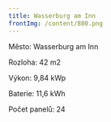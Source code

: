 ```yaml
---
title: Wasserburg am Inn
frontImg: /content/880.png
---
```

Město: Wasserburg am Inn

Rozloha: 42 m2

Výkon: 9,84 kWp

Baterie: 11,6 kWh

Počet panelů: 24